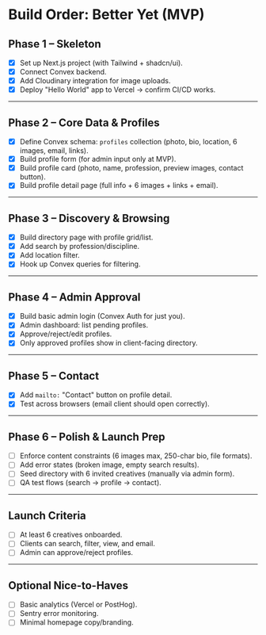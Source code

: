 # Build Order: Better Yet (MVP)

## Phase 1 – Skeleton
- [x] Set up Next.js project (with Tailwind + shadcn/ui).  
- [x] Connect Convex backend.  
- [x] Add Cloudinary integration for image uploads.  
- [x] Deploy "Hello World" app to Vercel → confirm CI/CD works.  

---

## Phase 2 – Core Data & Profiles
- [x] Define Convex schema: `profiles` collection (photo, bio, location, 6 images, email, links).  
- [x] Build profile form (for admin input only at MVP).  
- [x] Build profile card (photo, name, profession, preview images, contact button).  
- [x] Build profile detail page (full info + 6 images + links + email).  

---

## Phase 3 – Discovery & Browsing
- [x] Build directory page with profile grid/list.  
- [x] Add search by profession/discipline.  
- [x] Add location filter.  
- [x] Hook up Convex queries for filtering.  

---

## Phase 4 – Admin Approval
- [x] Build basic admin login (Convex Auth for just you).  
- [x] Admin dashboard: list pending profiles.  
- [x] Approve/reject/edit profiles.  
- [x] Only approved profiles show in client-facing directory.  

---

## Phase 5 – Contact
- [x] Add `mailto:` "Contact" button on profile detail.  
- [x] Test across browsers (email client should open correctly).  

---

## Phase 6 – Polish & Launch Prep
- [ ] Enforce content constraints (6 images max, 250-char bio, file formats).  
- [ ] Add error states (broken image, empty search results).  
- [ ] Seed directory with 6 invited creatives (manually via admin form).  
- [ ] QA test flows (search → profile → contact).  

---

## Launch Criteria
- [ ] At least 6 creatives onboarded.  
- [ ] Clients can search, filter, view, and email.  
- [ ] Admin can approve/reject profiles.  

---

## Optional Nice-to-Haves
- [ ] Basic analytics (Vercel or PostHog).  
- [ ] Sentry error monitoring.  
- [ ] Minimal homepage copy/branding.  
